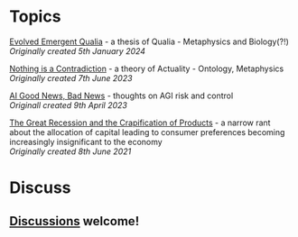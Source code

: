 # Topics

[Evolved Emergent Qualia](Evolved%20Emergent%20Qualia.md) - a thesis of Qualia - Metaphysics and Biology(?!)
<br>*Originally created 5th January 2024*

[Nothing is a Contradiction](Nothing%20is%20a%20Contradiction.md) - a theory of Actuality - Ontology, Metaphysics
<br>*Originally created 7th June 2023*

[AI Good News, Bad News](AI%20Good%20News%2c%20Bad%20News.md) - thoughts on AGI risk and control
<br>*Originall created 9th April 2023*

[The Great Recession and the Crapification of Products](The%20Great%20Recession%20and%20the%20Crapification%20of%20Products.md) - a narrow rant about the allocation of capital leading to consumer preferences becoming increasingly insignificant to the economy
<br>*Originally created 8th June 2021*

# Discuss

## [Discussions](https://github.com/aliclark/the_wooden_sword/discussions) welcome!
